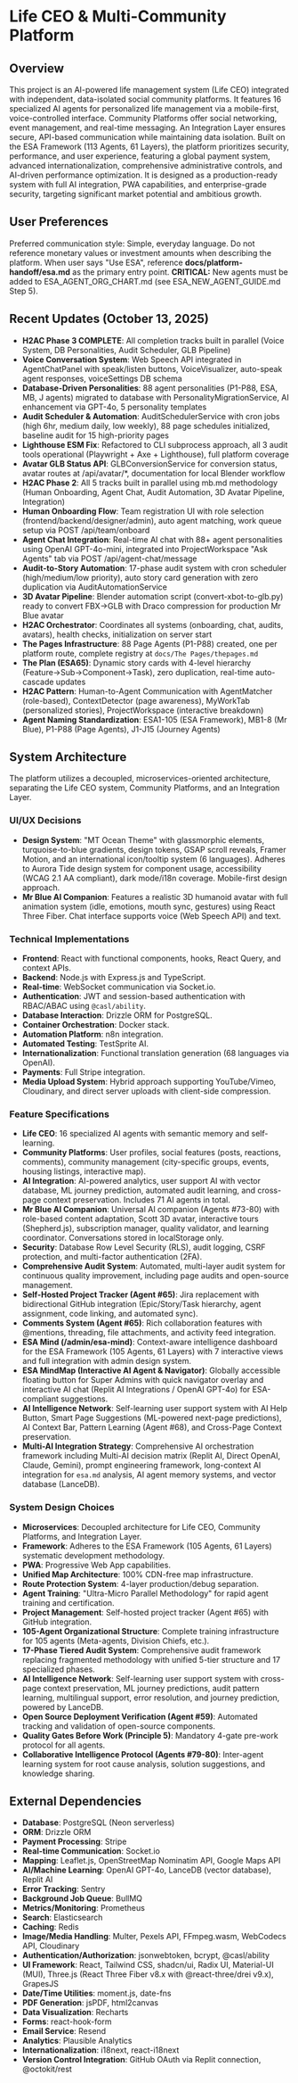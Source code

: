 # Life CEO & Multi-Community Platform

## Overview
This project is an AI-powered life management system (Life CEO) integrated with independent, data-isolated social community platforms. It features 16 specialized AI agents for personalized life management via a mobile-first, voice-controlled interface. Community Platforms offer social networking, event management, and real-time messaging. An Integration Layer ensures secure, API-based communication while maintaining data isolation. Built on the ESA Framework (113 Agents, 61 Layers), the platform prioritizes security, performance, and user experience, featuring a global payment system, advanced internationalization, comprehensive administrative controls, and AI-driven performance optimization. It is designed as a production-ready system with full AI integration, PWA capabilities, and enterprise-grade security, targeting significant market potential and ambitious growth.

## User Preferences
Preferred communication style: Simple, everyday language.
Do not reference monetary values or investment amounts when describing the platform.
When user says "Use ESA", reference **docs/platform-handoff/esa.md** as the primary entry point.
**CRITICAL:** New agents must be added to ESA_AGENT_ORG_CHART.md (see ESA_NEW_AGENT_GUIDE.md Step 5).

## Recent Updates (October 13, 2025)
- **H2AC Phase 3 COMPLETE**: All completion tracks built in parallel (Voice System, DB Personalities, Audit Scheduler, GLB Pipeline)
- **Voice Conversation System**: Web Speech API integrated in AgentChatPanel with speak/listen buttons, VoiceVisualizer, auto-speak agent responses, voiceSettings DB schema
- **Database-Driven Personalities**: 88 agent personalities (P1-P88, ESA, MB, J agents) migrated to database with PersonalityMigrationService, AI enhancement via GPT-4o, 5 personality templates
- **Audit Scheduler & Automation**: AuditSchedulerService with cron jobs (high 6hr, medium daily, low weekly), 88 page schedules initialized, baseline audit for 15 high-priority pages
- **Lighthouse ESM Fix**: Refactored to CLI subprocess approach, all 3 audit tools operational (Playwright + Axe + Lighthouse), full platform coverage
- **Avatar GLB Status API**: GLBConversionService for conversion status, avatar routes at /api/avatar/*, documentation for local Blender workflow
- **H2AC Phase 2**: All 5 tracks built in parallel using mb.md methodology (Human Onboarding, Agent Chat, Audit Automation, 3D Avatar Pipeline, Integration)
- **Human Onboarding Flow**: Team registration UI with role selection (frontend/backend/designer/admin), auto agent matching, work queue setup via POST /api/team/onboard
- **Agent Chat Integration**: Real-time AI chat with 88+ agent personalities using OpenAI GPT-4o-mini, integrated into ProjectWorkspace "Ask Agents" tab via POST /api/agent-chat/message
- **Audit-to-Story Automation**: 17-phase audit system with cron scheduler (high/medium/low priority), auto story card generation with zero duplication via AuditAutomationService
- **3D Avatar Pipeline**: Blender automation script (convert-xbot-to-glb.py) ready to convert FBX→GLB with Draco compression for production Mr Blue avatar
- **H2AC Orchestrator**: Coordinates all systems (onboarding, chat, audits, avatars), health checks, initialization on server start
- **The Pages Infrastructure**: 88 Page Agents (P1-P88) created, one per platform route, complete registry at `docs/The Pages/thepages.md`
- **The Plan (ESA65)**: Dynamic story cards with 4-level hierarchy (Feature→Sub→Component→Task), zero duplication, real-time auto-cascade updates
- **H2AC Pattern**: Human-to-Agent Communication with AgentMatcher (role-based), ContextDetector (page awareness), MyWorkTab (personalized stories), ProjectWorkspace (interactive breakdown)
- **Agent Naming Standardization**: ESA1-105 (ESA Framework), MB1-8 (Mr Blue), P1-P88 (Page Agents), J1-J15 (Journey Agents)

## System Architecture
The platform utilizes a decoupled, microservices-oriented architecture, separating the Life CEO system, Community Platforms, and an Integration Layer.

### UI/UX Decisions
- **Design System**: "MT Ocean Theme" with glassmorphic elements, turquoise-to-blue gradients, design tokens, GSAP scroll reveals, Framer Motion, and an international icon/tooltip system (6 languages). Adheres to Aurora Tide design system for component usage, accessibility (WCAG 2.1 AA compliant), dark mode/i18n coverage. Mobile-first design approach.
- **Mr Blue AI Companion**: Features a realistic 3D humanoid avatar with full animation system (idle, emotions, mouth sync, gestures) using React Three Fiber. Chat interface supports voice (Web Speech API) and text.

### Technical Implementations
- **Frontend**: React with functional components, hooks, React Query, and context APIs.
- **Backend**: Node.js with Express.js and TypeScript.
- **Real-time**: WebSocket communication via Socket.io.
- **Authentication**: JWT and session-based authentication with RBAC/ABAC using `@casl/ability`.
- **Database Interaction**: Drizzle ORM for PostgreSQL.
- **Container Orchestration**: Docker stack.
- **Automation Platform**: n8n integration.
- **Automated Testing**: TestSprite AI.
- **Internationalization**: Functional translation generation (68 languages via OpenAI).
- **Payments**: Full Stripe integration.
- **Media Upload System**: Hybrid approach supporting YouTube/Vimeo, Cloudinary, and direct server uploads with client-side compression.

### Feature Specifications
- **Life CEO**: 16 specialized AI agents with semantic memory and self-learning.
- **Community Platforms**: User profiles, social features (posts, reactions, comments), community management (city-specific groups, events, housing listings, interactive map).
- **AI Integration**: AI-powered analytics, user support AI with vector database, ML journey prediction, automated audit learning, and cross-page context preservation. Includes 71 AI agents in total.
- **Mr Blue AI Companion**: Universal AI companion (Agents #73-80) with role-based content adaptation, Scott 3D avatar, interactive tours (Shepherd.js), subscription manager, quality validator, and learning coordinator. Conversations stored in localStorage only.
- **Security**: Database Row Level Security (RLS), audit logging, CSRF protection, and multi-factor authentication (2FA).
- **Comprehensive Audit System**: Automated, multi-layer audit system for continuous quality improvement, including page audits and open-source management.
- **Self-Hosted Project Tracker (Agent #65)**: Jira replacement with bidirectional GitHub integration (Epic/Story/Task hierarchy, agent assignment, code linking, and automated sync).
- **Comments System (Agent #65)**: Rich collaboration features with @mentions, threading, file attachments, and activity feed integration.
- **ESA Mind (/admin/esa-mind)**: Context-aware intelligence dashboard for the ESA Framework (105 Agents, 61 Layers) with 7 interactive views and full integration with admin design system.
- **ESA MindMap (Interactive AI Agent & Navigator)**: Globally accessible floating button for Super Admins with quick navigator overlay and interactive AI chat (Replit AI Integrations / OpenAI GPT-4o) for ESA-compliant suggestions.
- **AI Intelligence Network**: Self-learning user support system with AI Help Button, Smart Page Suggestions (ML-powered next-page predictions), AI Context Bar, Pattern Learning (Agent #68), and Cross-Page Context preservation.
- **Multi-AI Integration Strategy**: Comprehensive AI orchestration framework including Multi-AI decision matrix (Replit AI, Direct OpenAI, Claude, Gemini), prompt engineering framework, long-context AI integration for `esa.md` analysis, AI agent memory systems, and vector database (LanceDB).

### System Design Choices
- **Microservices**: Decoupled architecture for Life CEO, Community Platforms, and Integration Layer.
- **Framework**: Adheres to the ESA Framework (105 Agents, 61 Layers) systematic development methodology.
- **PWA**: Progressive Web App capabilities.
- **Unified Map Architecture**: 100% CDN-free map infrastructure.
- **Route Protection System**: 4-layer production/debug separation.
- **Agent Training**: "Ultra-Micro Parallel Methodology" for rapid agent training and certification.
- **Project Management**: Self-hosted project tracker (Agent #65) with GitHub integration.
- **105-Agent Organizational Structure**: Complete training infrastructure for 105 agents (Meta-agents, Division Chiefs, etc.).
- **17-Phase Tiered Audit System**: Comprehensive audit framework replacing fragmented methodology with unified 5-tier structure and 17 specialized phases.
- **AI Intelligence Network**: Self-learning user support system with cross-page context preservation, ML journey predictions, audit pattern learning, multilingual support, error resolution, and journey prediction, powered by LanceDB.
- **Open Source Deployment Verification (Agent #59)**: Automated tracking and validation of open-source components.
- **Quality Gates Before Work (Principle 5)**: Mandatory 4-gate pre-work protocol for all agents.
- **Collaborative Intelligence Protocol (Agents #79-80)**: Inter-agent learning system for root cause analysis, solution suggestions, and knowledge sharing.

## External Dependencies
- **Database**: PostgreSQL (Neon serverless)
- **ORM**: Drizzle ORM
- **Payment Processing**: Stripe
- **Real-time Communication**: Socket.io
- **Mapping**: Leaflet.js, OpenStreetMap Nominatim API, Google Maps API
- **AI/Machine Learning**: OpenAI GPT-4o, LanceDB (vector database), Replit AI
- **Error Tracking**: Sentry
- **Background Job Queue**: BullMQ
- **Metrics/Monitoring**: Prometheus
- **Search**: Elasticsearch
- **Caching**: Redis
- **Image/Media Handling**: Multer, Pexels API, FFmpeg.wasm, WebCodecs API, Cloudinary
- **Authentication/Authorization**: jsonwebtoken, bcrypt, @casl/ability
- **UI Framework**: React, Tailwind CSS, shadcn/ui, Radix UI, Material-UI (MUI), Three.js (React Three Fiber v8.x with @react-three/drei v9.x), GrapesJS
- **Date/Time Utilities**: moment.js, date-fns
- **PDF Generation**: jsPDF, html2canvas
- **Data Visualization**: Recharts
- **Forms**: react-hook-form
- **Email Service**: Resend
- **Analytics**: Plausible Analytics
- **Internationalization**: i18next, react-i18next
- **Version Control Integration**: GitHub OAuth via Replit connection, @octokit/rest